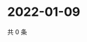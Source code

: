 # 2022-01-09

共 0 条

<!-- BEGIN WEIBO -->
<!-- 最后更新时间 Sun Jan 09 2022 23:15:24 GMT+0800 (China Standard Time) -->

<!-- END WEIBO -->
